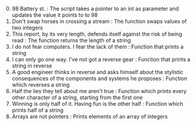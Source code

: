 0. 98 Battery st. : The script  takes a pointer to an int as parameter and updates the value it points to to 98
1. Don't swap horses in crossing a stream : The function swaps values of two integers
2. This report, by its very length, defends itself against the risk of being read : The function returns the length of a string
3. I do not fear computers. I fear the lack of them : Function that prints a string
4. I can only go one way. I've not got a reverse gear : Function that prints a string in reverse
5. A good engineer thinks in reverse and asks himself about the stylistic consequences of the components and systems he proposes : Function which reverses a string
6. Half the lies they tell about me aren't true : Function which prints every other character of a string, starting from the first one
7. Winning is only half of it. Having fun is the other half : Function which prints half of a string
8. Arrays are not pointers : Prints elements of an array of integers
